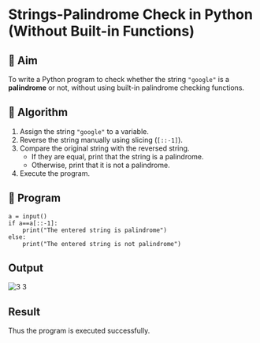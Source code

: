 # Strings-Palindrome Check in Python (Without Built-in Functions)

## 🎯 Aim
To write a Python program to check whether the string `"google"` is a **palindrome** or not, without using built-in palindrome checking functions.

## 🧠 Algorithm
1. Assign the string `"google"` to a variable.
2. Reverse the string manually using slicing (`[::-1]`).
3. Compare the original string with the reversed string.
   - If they are equal, print that the string is a palindrome.
   - Otherwise, print that it is not a palindrome.
4. Execute the program.

## 🧾 Program
```
a = input()
if a==a[::-1]:
    print("The entered string is palindrome")
else:
    print("The entered string is not palindrome")
```

## Output

![3 3](https://github.com/user-attachments/assets/02964489-83e7-465e-a0f5-bc38fd3ab858)



## Result
Thus the program is executed successfully.
